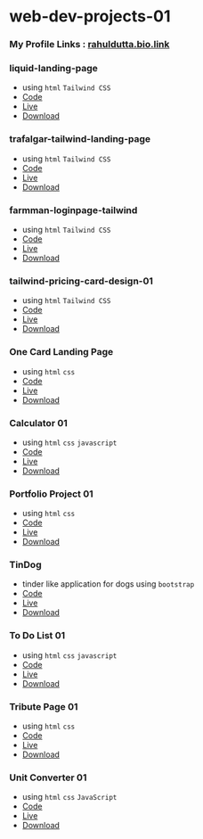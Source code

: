 # web-dev-projects-01

### My Profile Links : [rahuldutta.bio.link](https://rahuldutta.bio.link)

### liquid-landing-page
  - using `html` `Tailwind CSS`
  - [Code](https://github.com/irahuldutta02/web-dev-projects-01/tree/main/liquid-landing-page)
  - [Live](https://irahuldutta02.github.io/web-dev-projects-01/liquid-landing-page/dist/)
  - [Download](https://minhaskamal.github.io/DownGit/#/home?url=https://github.com/irahuldutta02/web-dev-projects-01/tree/main/liquid-landing-page)

### trafalgar-tailwind-landing-page
  - using `html` `Tailwind CSS`
  - [Code](https://github.com/irahuldutta02/web-dev-projects-01/tree/main/trafalgar-tailwind-landing-page)
  - [Live](https://irahuldutta02.github.io/web-dev-projects-01/trafalgar-tailwind-landing-page/dist/)
  - [Download](https://minhaskamal.github.io/DownGit/#/home?url=https://github.com/irahuldutta02/web-dev-projects-01/tree/main/trafalgar-tailwind-landing-page)

### farmman-loginpage-tailwind
  - using `html` `Tailwind CSS`
  - [Code](https://github.com/irahuldutta02/web-dev-projects-01/tree/main/farmman-loginpage-tailwind)
  - [Live](https://irahuldutta02.github.io/web-dev-projects-01/farmman-loginpage-tailwind/dist/)
  - [Download](https://minhaskamal.github.io/DownGit/#/home?url=https://github.com/irahuldutta02/web-dev-projects-01/tree/main/farmman-loginpage-tailwind)

### tailwind-pricing-card-design-01
  - using `html` `Tailwind CSS`
  - [Code](https://github.com/irahuldutta02/web-dev-projects-01/tree/main/tailwind-pricing-card-design-01)
  - [Live](https://irahuldutta02.github.io/web-dev-projects-01/tailwind-pricing-card-design-01/dist)
  - [Download](https://minhaskamal.github.io/DownGit/#/home?url=https://github.com/irahuldutta02/web-dev-projects-01/tree/main/tailwind-pricing-card-design-01)

### One Card Landing Page
  - using `html` `css`
  - [Code](https://github.com/irahuldutta02/web-dev-projects-01/tree/main/one-card)
  - [Live](https://irahuldutta02.github.io/web-dev-projects-01/one-card)
  - [Download](https://minhaskamal.github.io/DownGit/#/home?url=https://github.com/irahuldutta02/web-dev-projects-01/tree/main/one-card)

### Calculator 01
  - using `html` `css` `javascript`
  - [Code](https://github.com/irahuldutta02/web-dev-projects-01/tree/main/calculator-01)
  - [Live](https://irahuldutta02.github.io/web-dev-projects-01/calculator-01)
  - [Download](https://minhaskamal.github.io/DownGit/#/home?url=https://github.com/irahuldutta02/web-dev-projects-01/tree/main/calculator-01)

### Portfolio Project 01
  - using `html` `css`
  - [Code](https://github.com/irahuldutta02/web-dev-projects-01/tree/main/portfilio-project-01)
  - [Live](https://irahuldutta02.github.io/web-dev-projects-01/portfilio-project-01)
  - [Download](https://minhaskamal.github.io/DownGit/#/home?url=https://github.com/irahuldutta02/web-dev-projects-01/tree/main/portfilio-project-01)

### TinDog 
  - tinder like application for dogs using `bootstrap`
  - [Code](https://github.com/irahuldutta02/web-dev-projects-01/tree/main/tindog-bootstrap)
  - [Live](https://irahuldutta02.github.io/web-dev-projects-01/tindog-bootstrap)
  - [Download](https://minhaskamal.github.io/DownGit/#/home?url=https://github.com/irahuldutta02/web-dev-projects-01/tree/main/tindog-bootstrap)

### To Do List 01 
  - using `html` `css` `javascript`
  - [Code](https://github.com/irahuldutta02/web-dev-projects-01/tree/main/to-do-list-01)
  - [Live](https://irahuldutta02.github.io/web-dev-projects-01/to-do-list-01)
  - [Download](https://minhaskamal.github.io/DownGit/#/home?url=https://github.com/irahuldutta02/web-dev-projects-01/tree/main/to-do-list-01)
  
### Tribute Page 01 
  - using `html` `css`
  - [Code](https://github.com/irahuldutta02/web-dev-projects-01/tree/main/tribute-page-01)
  - [Live](https://irahuldutta02.github.io/web-dev-projects-01/tribute-page-01)
  - [Download](https://minhaskamal.github.io/DownGit/#/home?url=https://github.com/irahuldutta02/web-dev-projects-01/tree/main/tribute-page-01)

### Unit Converter 01
  - using `html` `css` `JavaScript`
  - [Code](https://github.com/irahuldutta02/web-dev-projects-01/tree/main/unit-converter-01)
  - [Live](https://irahuldutta02.github.io/web-dev-projects-01/unit-converter-01)
  - [Download](https://minhaskamal.github.io/DownGit/#/home?url=https://github.com/irahuldutta02/web-dev-projects-01/tree/main/unit-converter-01)

  
 
